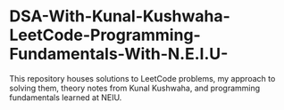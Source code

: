 # DSA-With-Kunal-Kushwaha-LeetCode-Programming-Fundamentals-With-N.E.I.U-
 This repository houses solutions to LeetCode problems, my approach to solving them, theory notes from Kunal Kushwaha, and programming fundamentals learned at NEIU.

